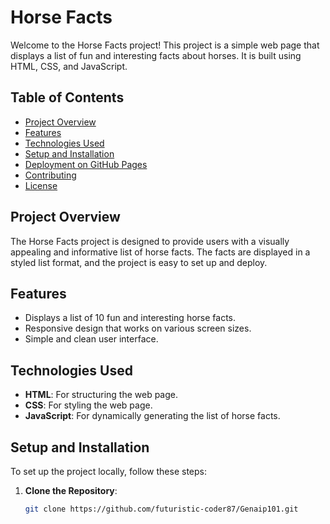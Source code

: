 # Horse Facts

Welcome to the Horse Facts project! This project is a simple web page that displays a list of fun and interesting facts about horses. It is built using HTML, CSS, and JavaScript.

## Table of Contents

- [Project Overview](#project-overview)
- [Features](#features)
- [Technologies Used](#technologies-used)
- [Setup and Installation](#setup-and-installation)
- [Deployment on GitHub Pages](#deployment-on-github-pages)
- [Contributing](#contributing)
- [License](#license)

## Project Overview

The Horse Facts project is designed to provide users with a visually appealing and informative list of horse facts. The facts are displayed in a styled list format, and the project is easy to set up and deploy.

## Features

- Displays a list of 10 fun and interesting horse facts.
- Responsive design that works on various screen sizes.
- Simple and clean user interface.

## Technologies Used

- **HTML**: For structuring the web page.
- **CSS**: For styling the web page.
- **JavaScript**: For dynamically generating the list of horse facts.

## Setup and Installation

To set up the project locally, follow these steps:

1. **Clone the Repository**:
   ```bash
   git clone https://github.com/futuristic-coder87/Genaip101.git
